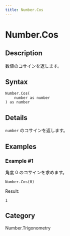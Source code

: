 ```yaml
---
title: Number.Cos
---
```


# Number.Cos


## Description

数値のコサインを返します。


## Syntax

```powerquery
Number.Cos(
    number as number
) as number
```


## Details

<code>number</code> のコサインを返します。


## Examples

### Example #1 
角度 0 のコサインを求めます。
```powerquery
Number.Cos(0)
```

Result: 
```powerquery
1
```




## Category
Number.Trigonometry

